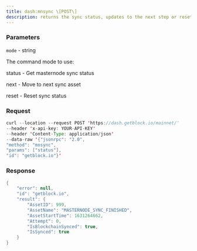 ```yaml
---
title: dash:mnsync \[POST\]
description: returns the sync status, updates to the next step or resets it entirely.
---
```


### Parameters


`mode` - string

The command mode to use:

status - Get masternode sync status

next - Move to next sync asset

reset - Reset sync status

### Request

``` java
curl --location --request POST 'https://dash.getblock.io/mainnet/' 
--header 'x-api-key: YOUR-API-KEY' 
--header 'Content-Type: application/json' 
--data-raw '{"jsonrpc": "2.0",
"method": "mnsync",
"params": ["status"],
"id": "getblock.io"}'
```

###  Response

``` java
{
    "error": null,
    "id": "getblock.io",
    "result": {
        "AssetID": 999,
        "AssetName": "MASTERNODE_SYNC_FINISHED",
        "AssetStartTime": 1631264662,
        "Attempt": 0,
        "IsBlockchainSynced": true,
        "IsSynced": true
    }
}
```

